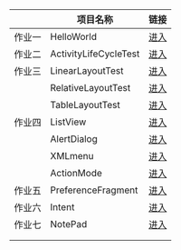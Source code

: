|      | 项目名称                  | 链接                                       |
| ---- | --------------------- | ---------------------------------------- |
| 作业一  | HelloWorld            | [进入](https://github.com/q695356217/Github/tree/master/HelloWorld) |
| 作业二  | ActivityLifeCycleTest | [进入](https://github.com/q695356217/Github/tree/master/ActivityLifeCycleTest) |
| 作业三  | LinearLayoutTest      | [进入](https://github.com/q695356217/Github/tree/master/LinearLayout) |
|      | RelativeLayoutTest    | [进入](https://github.com/q695356217/Github/tree/master/RelativeLayout) |
|      | TableLayoutTest       | [进入](https://github.com/q695356217/Github/tree/master/TableLayout) |
| 作业四  | ListView              | [进入](https://github.com/q695356217/Github/tree/master/ListView) |
|      | AlertDialog           | [进入](https://github.com/q695356217/Github/tree/master/AlertDialog) |
|      | XMLmenu               | [进入](https://github.com/q695356217/Github/tree/master/XMLmenu) |
|      | ActionMode            | [进入](https://github.com/q695356217/Github/tree/master/ActionMode) |
| 作业五  | PreferenceFragment    | [进入](https://github.com/q695356217/Github/tree/master/PrefereceFragment) |
| 作业六  | Intent                | [进入](https://github.com/q695356217/Github/tree/master/Intent) |
| 作业七  | NotePad               | [进入](https://github.com/q695356217/Github/tree/master/NotePad) |
|      |                       |                                          |
|      |                       |                                          |

